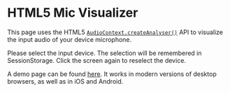 # HTML5 Mic Visualizer

This page uses the HTML5 [`AudioContext.createAnalyser()`](https://developer.mozilla.org/en-US/docs/Web/API/BaseAudioContext/createAnalyser) API to visualize the input audio of your device microphone.

Please select the input device. The selection will be remembered in SessionStorage. Click the screen again to reselect the device.

A demo page can be found [here](https://gitcdn.link/repo/it9gamelog/html5-mic-visualizer/master/index.html). It works in modern versions of desktop browsers, as well as in iOS and Android.

